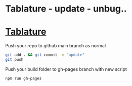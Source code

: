 # Tablature - update - unbug..

# [Tablature](https://robertleroy.github.io/tablature/)

Push your repo to github main branch as normal  
```sh
git add . && git commit -m "update"
git push
```

Push your build folder to gh-pages branch with new script  
```sh
npm run gh-pages

```

